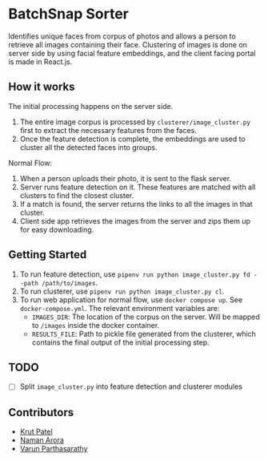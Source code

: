 # BatchSnap Sorter

Identifies unique faces from corpus of photos and allows a person to retrieve all images containing their face. Clustering of images is done on server side by using facial feature embeddings, and the client facing portal is made in React.js.

## How it works

The initial processing happens on the server side.
1. The entire image corpus is processed by `clusterer/image_cluster.py` first to extract the necessary features from the faces.
2. Once the feature detection is complete, the embeddings are used to cluster all the detected faces into groups.

Normal Flow:
1. When a person uploads their photo, it is sent to the flask server.
2. Server runs feature detection on it. These features are matched with all clusters to find the closest cluster.
3. If a match is found, the server returns the links to all the images in that cluster.
4. Client side app retrieves the images from the server and zips them up for easy downloading.

## Getting Started
1. To run feature detection, use `pipenv run python image_cluster.py fd --path /path/to/images`.
2. To run clusterer, use `pipenv run python image_cluster.py cl`.
3. To run web application for normal flow, use `docker compose up`. See `docker-compose.yml`. The relevant environment variables are:
	- `IMAGES_DIR`: The location of the corpus on the server. Will be mapped to `/images` inside the docker container.
	- `RESULTS_FILE`: Path to pickle file generated from the clusterer, which contains the final output of the initial processing step.


## TODO
- [ ] Split `image_cluster.py` into feature detection and clusterer modules

## Contributors
- [Krut Patel](https://github.com/iamkroot)
- [Naman Arora](https://github.com/palindrome69)
- [Varun Parthasarathy](https://github.com/Var-ji)
